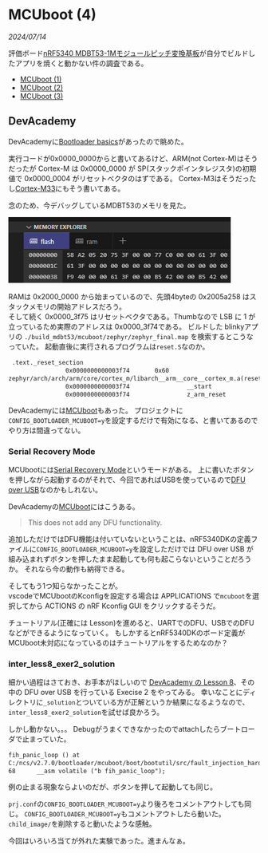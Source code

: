 # MCUboot (4)

<i>2024/07/14</i>

評価ボード[nRF5340 MDBT53-1Mモジュールピッチ変換基板](https://www.switch-science.com/products/8658)が自分でビルドしたアプリを焼くと動かない件の調査である。

* [MCUboot (1)](20240708-boot.md)
* [MCUboot (2)](20240711-boot.md)
* [MCUboot (3)](20240713-boot.md)

## DevAcademy

DevAcademyに[Bootloader basics](https://academy.nordicsemi.com/courses/nrf-connect-sdk-intermediate/lessons/lesson-8-bootloaders-and-dfu-fota/topic/bootloader-basics/)があったので眺めた。

実行コードが0x0000_0000からと書いてあるけど、ARM(not Cortex-M)はそうだったが Cortex-M は 0x0000_0000 が SP(スタックポインタレジスタ)の初期値で 0x0000_0004 がリセットベクタのはずである。
Cortex-M3はそうだったし[Cortex-M33](https://developer.arm.com/documentation/100235/0002/sqf1486724325622)にもそう書いてある。

念のため、今デバッグしているMDBT53のメモリを見た。

![image](20240714a-1.png)

RAMは 0x2000_0000 から始まっているので、先頭4byteの 0x2005a258 はスタックメモリの開始アドレスだろう。  
そして続く 0x0000_3f75 はリセットベクタである。Thumbなので LSB に 1 が立っているため実際のアドレスは 0x0000_3f74である。
ビルドした blinkyアプリの `./build_mdbt53/mcuboot/zephyr/zephyr_final.map` を検索するとこうなっていた。
起動直後に実行されるプログラムは`reset.S`なのか。

```
 .text._reset_section
                0x0000000000003f74       0x60 zephyr/arch/arch/arm/core/cortex_m/libarch__arm__core__cortex_m.a(reset.S.obj)
                0x0000000000003f74                __start
                0x0000000000003f74                z_arm_reset
```

DevAcademyには[MCUboot](https://academy.nordicsemi.com/courses/nrf-connect-sdk-intermediate/lessons/lesson-8-bootloaders-and-dfu-fota/topic/mcuboot-mcumgr-and-dfu-target/)もあった。
プロジェクトに`CONFIG_BOOTLOADER_MCUBOOT=y`を設定するだけで有効になる、と書いてあるのでやり方は間違ってない。

### Serial Recovery Mode

MCUbootには[Serial Recovery Mode](https://docs.mcuboot.com/serial_recovery.html)というモードがある。
上に書いたボタンを押しながら起動するのがそれで、今回であればUSBを使っているので[DFU over USB](https://academy.nordicsemi.com/courses/nrf-connect-sdk-intermediate/lessons/lesson-8-bootloaders-and-dfu-fota/topic/exercise-2-dfu-over-usb-adding-external-flash/)なのかもしれない。

DevAcademyの[MCUboot](https://academy.nordicsemi.com/courses/nrf-connect-sdk-intermediate/lessons/lesson-8-bootloaders-and-dfu-fota/topic/mcuboot-mcumgr-and-dfu-target/)にはこうある。

> This does not add any DFU functionality.

追加しただけではDFU機能は付いていないということは、nRF5340DKの定義ファイルに`CONFIG_BOOTLOADER_MCUBOOT=y`を設定しただけでは DFU over USB が組み込まれずボタンを押したまま起動しても何も起こらないということだろうか。
それなら今の動作も納得できる。

そしてもう1つ知らなかったことが。  
vscodeでMCUbootのKconfigを設定する場合は APPLICATIONS で`mcuboot`を選択してから ACTIONS の nRF Kconfig GUI をクリックするそうだ。

チュートリアル(正確には Lesson)を進めると、UARTでのDFU、USBでのDFUなどができるようになっていく。
もしかするとnRF5340DKのボード定義がMCUboot未対応になっているのはチュートリアルをするためなのか？

### inter_less8_exer2_solution

細かい過程はさておき、お手本がほしいので [DevAcademy の Lesson 8](https://github.com/NordicDeveloperAcademy/ncs-inter/tree/main/lesson8)、その中の DFU over USB を行っている Execise 2 をやってみる。
幸いなことにディレクトリに`_solution`とついている方が正解というか結果になるようなので、`inter_less8_exer2_solution`を試せば良かろう。

しかし動かない。。。
Debugがうまくできなかったのでattachしたらブートローダで止まっていた。

```
fih_panic_loop () at C:/ncs/v2.7.0/bootloader/mcuboot/boot/bootutil/src/fault_injection_hardening.c:68
68	    __asm volatile ("b fih_panic_loop");
```

例の止まる現象ならよいのだが、ボタンを押して起動しても同じ。

`prj.conf`の`CONFIG_BOOTLOADER_MCUBOOT=y`より後ろをコメントアウトしても同じ。
`CONFIG_BOOTLOADER_MCUBOOT=y`もコメントアウトしたら動いた。
`child_image/`を削除すると動いたような感触。

今回はいろいろ当てが外れた実験であった。進まんなぁ。
